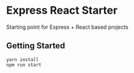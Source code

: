 # Express React Starter

Starting point for Express + React based projects

## Getting Started

    yarn install
    npm run start